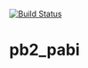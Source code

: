 [![Build Status](https://travis-ci.org/pabi2/pb2_pabi.svg)](https://travis-ci.org/pabi2/pb2_pabi)

# pb2_pabi 
